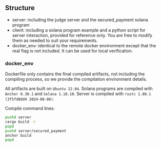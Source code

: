 ## Structure

- server: including the judge server and the secured_payment solana program
- client: including a solana program example and a python script for server interaction, provided for reference only. You are free to modify them as needed to suit your requirements.
- docker_env: identical to the remote docker environment except that the real flag is not included. It can be used for local verification.

### docker_env

Dockerfile only contains the final compiled artifacts, not including the compiling process, so we provide the compilation environment details.

All artifacts are built on `Ubuntu 22.04`.
Solana programs are compiled with `Anchor 0.30.1` and `Solana 1.18.10`.
Server is compiled with `rustc 1.80.1 (3f5fd8dd4 2024-08-06)`.

Compile command lines:
```bash
pushd server
cargo build -r
popd
pushd server/secured_payment
anchor build
popd
```

